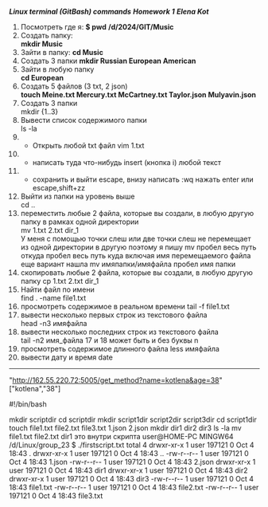 ___Linux terminal (GitBash) commands___ 
___Homework 1___
___Elena Kot___ 


1) Посмотреть где я: 
   __$ pwd__
__/d/2024/GIT/Music__
2) Создать папку:  
__mkdir Music__                                   
1) Зайти в папку: 
__cd Music__
1) Создать 3 папки 
__mkdir Russian European American__
1) Зайти в любую папку  
__cd European__
1) Создать 5 файлов (3 txt, 2 json)    
__touch Meine.txt Mercury.txt McCartney.txt Taylor.json Mulyavin.json__  
1) Создать 3 папки  
mkdir {1..3}
1) Вывести список содержимого папки  
ls -la
1) + Открыть любой txt файл 
vim 1.txt 
1)  + написать туда что-нибудь
insert (кнопка i) любой текст  
1)  + сохранить и выйти 
escape, внизу написать :wq  нажать enter или escape,shift+zz
1)  Выйти из папки на уровень выше  
cd ..
1)  переместить любые 2 файла, которые вы создали, в любую другую папку в рамках одной директории  
mv 1.txt 2.txt dir_1  
У меня с помощью точки слеш или две точки слеш не перемещает из одной директории в другую поэтому я пишу mv пробел весь 
путь откуда пробел весь путь куда включая имя перемещаемого файла    еще вариант нашла mv имяпапки/имяфайла пробел имя папки
1)  скопировать любые 2 файла, которые вы создали, в любую другую папку 
cp 1.txt 2.txt dir_1
1)  Найти файл по имени  
find . -name file1.txt     
1)  просмотреть содержимое в реальном времени 
tail -f file1.txt 
1)  вывести несколько первых строк из текстового файла  
head -n3 имяфайла         
1)  вывести несколько последних строк из текстового файла   
tail -n2 имя_файла
17 и 18 может быть и без буквы n
1)  просмотреть содержимое длинного файла 
less имяфайла
1)  вывести дату и время 
date
--------------------------------------------------------------------------------------
"http://162.55.220.72:5005/get_method?name=kotlena&age=38"
["kotlena","38"]


#!/bin/bash

mkdir scriptdir
cd scriptdir
mkdir script1dir script2dir script3dir
cd script1dir
touch file1.txt file2.txt file3.txt 1.json 2.json
mkdir dir1 dir2 dir3
ls -la
mv file1.txt file2.txt dir1 это внутри скрипта  user@HOME-PC MINGW64 /d/Linux/group_23
$ ./firstscript.txt
total 4
drwxr-xr-x 1 user 197121 0 Oct  4 18:43 .
drwxr-xr-x 1 user 197121 0 Oct  4 18:43 ..
-rw-r--r-- 1 user 197121 0 Oct  4 18:43 1.json
-rw-r--r-- 1 user 197121 0 Oct  4 18:43 2.json
drwxr-xr-x 1 user 197121 0 Oct  4 18:43 dir1
drwxr-xr-x 1 user 197121 0 Oct  4 18:43 dir2
drwxr-xr-x 1 user 197121 0 Oct  4 18:43 dir3
-rw-r--r-- 1 user 197121 0 Oct  4 18:43 file1.txt
-rw-r--r-- 1 user 197121 0 Oct  4 18:43 file2.txt
-rw-r--r-- 1 user 197121 0 Oct  4 18:43 file3.txt


